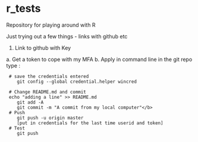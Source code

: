 # r_tests
Repository for playing around with R

Just trying out a few things - links with github etc


1. Link to github with Key

a. Get a token to cope with my MFA
b. Apply in command line in the git repo type : 
   
     # save the credentials entered
        git config --global credential.helper wincred
     
     # Change README.md and commit 
     echo "adding a line" >> README.md
        git add -A
        git commit -m "A commit from my local computer"</b>
     # Push 
        git push -u origin master
        [put in credentials for the last time userid and token]
     # Test 
        git push
      
      
   
